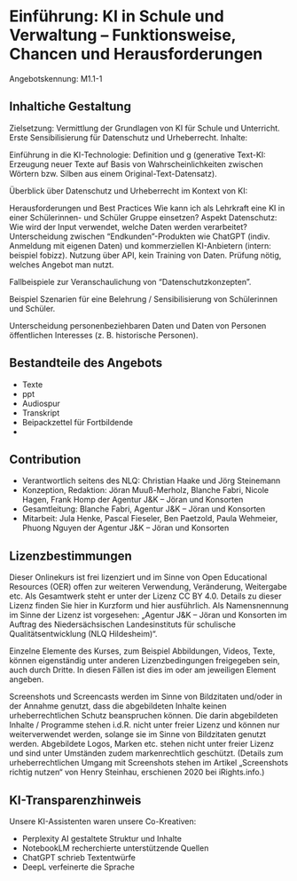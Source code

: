 # Einführung: KI in Schule und Verwaltung – Funktionsweise, Chancen und Herausforderungen
Angebotskennung: M1.1-1

## Inhaltiche Gestaltung

Zielsetzung: Vermittlung der Grundlagen von KI für Schule und Unterricht. Erste Sensibilisierung für Datenschutz und Urheberrecht.
Inhalte:

Einführung in die KI-Technologie: Definition und g (generative Text-KI: Erzeugung neuer Texte auf Basis von Wahrscheinlichkeiten zwischen Wörtern bzw. Silben aus einem Original-Text-Datensatz).

Überblick über Datenschutz und Urheberrecht im Kontext von KI:

Herausforderungen und Best Practices
Wie kann ich als Lehrkraft eine KI in einer Schülerinnen- und Schüler Gruppe einsetzen? 
Aspekt Datenschutz: Wie wird der Input verwendet, welche Daten werden verarbeitet? 
Unterscheidung zwischen “Endkunden”-Produkten wie ChatGPT (indiv. Anmeldung mit  eigenen Daten) und kommerziellen KI-Anbietern (intern: beispiel fobizz). 
Nutzung über API, kein Training von Daten. 
Prüfung nötig, welches Angebot man nutzt.

Fallbeispiele zur Veranschaulichung von “Datenschutzkonzepten”.

Beispiel Szenarien für eine Belehrung / Sensibilisierung von Schülerinnen und Schüler.

Unterscheidung personenbeziehbaren Daten und Daten von Personen öffentlichen Interesses (z. B. historische Personen).


## Bestandteile des Angebots

- Texte
- ppt
- Audiospur
- Transkript
- Beipackzettel für Fortbildende
- 


## Contribution

- Verantwortlich seitens des NLQ: Christian Haake und Jörg Steinemann 
- Konzeption, Redaktion: Jöran Muuß-Merholz, Blanche Fabri, Nicole Hagen, Frank Homp der Agentur J&K – Jöran und Konsorten
- Gesamtleitung: Blanche Fabri, Agentur J&K – Jöran und Konsorten
- Mitarbeit: Jula Henke, Pascal Fieseler, Ben Paetzold, Paula Wehmeier, Phuong Nguyen der Agentur J&K – Jöran und Konsorten

## Lizenzbestimmungen

Dieser Onlinekurs ist frei lizenziert und im Sinne von Open Educational Resources (OER) offen zur weiteren Verwendung, Veränderung, Weitergabe etc. Als Gesamtwerk steht er unter der Lizenz CC BY 4.0. Details zu dieser Lizenz finden Sie hier in Kurzform und hier ausführlich. Als Namensnennung im Sinne der Lizenz ist vorgesehen: „Agentur J&K – Jöran und Konsorten im Auftrag des Niedersächsischen Landesinstituts für schulische Qualitätsentwicklung (NLQ Hildesheim)“.

Einzelne Elemente des Kurses, zum Beispiel Abbildungen, Videos, Texte, können eigenständig unter anderen Lizenzbedingungen freigegeben sein, auch durch Dritte. In diesen Fällen ist dies im oder am jeweiligen Element angeben.

Screenshots und Screencasts werden im Sinne von Bildzitaten und/oder in der Annahme genutzt, dass die abgebildeten Inhalte keinen urheberrechtlichen Schutz beanspruchen können. Die darin abgebildeten Inhalte / Programme stehen i.d.R. nicht unter freier Lizenz und können nur weiterverwendet werden, solange sie im Sinne von Bildzitaten genutzt werden. Abgebildete Logos, Marken etc. stehen nicht unter freier Lizenz und sind unter Umständen zudem markenrechtlich geschützt. (Details zum urheberrechtlichen Umgang mit Screenshots stehen im Artikel „Screenshots richtig nutzen“ von Henry Steinhau, erschienen 2020 bei iRights.info.)

## KI-Transparenzhinweis

Unsere KI-Assistenten waren unsere Co-Kreativen:
- Perplexity AI gestaltete Struktur und Inhalte
- NotebookLM recherchierte unterstützende Quellen
- ChatGPT schrieb Textentwürfe
- DeepL verfeinerte die Sprache
